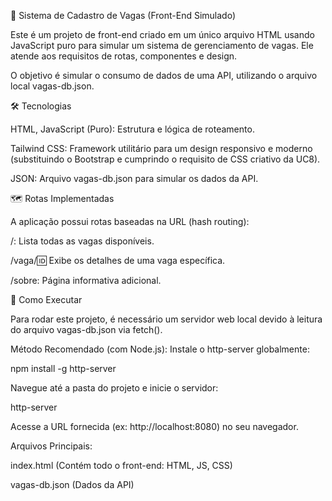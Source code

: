 💼 Sistema de Cadastro de Vagas (Front-End Simulado)

Este é um projeto de front-end criado em um único arquivo HTML usando JavaScript puro para simular um sistema de gerenciamento de vagas. Ele atende aos requisitos de rotas, componentes e design.

O objetivo é simular o consumo de dados de uma API, utilizando o arquivo local vagas-db.json.

🛠️ Tecnologias

HTML, JavaScript (Puro): Estrutura e lógica de roteamento.

Tailwind CSS: Framework utilitário para um design responsivo e moderno (substituindo o Bootstrap e cumprindo o requisito de CSS criativo da UC8).

JSON: Arquivo vagas-db.json para simular os dados da API.

🗺️ Rotas Implementadas

A aplicação possui rotas baseadas na URL (hash routing):

/: Lista todas as vagas disponíveis.

/vaga/:id: Exibe os detalhes de uma vaga específica.

/sobre: Página informativa adicional.

🚀 Como Executar

Para rodar este projeto, é necessário um servidor web local devido à leitura do arquivo vagas-db.json via fetch().

Método Recomendado (com Node.js):
Instale o http-server globalmente:

npm install -g http-server

Navegue até a pasta do projeto e inicie o servidor:

http-server

Acesse a URL fornecida (ex: http://localhost:8080) no seu navegador.

Arquivos Principais:

index.html (Contém todo o front-end: HTML, JS, CSS)

vagas-db.json (Dados da API)
